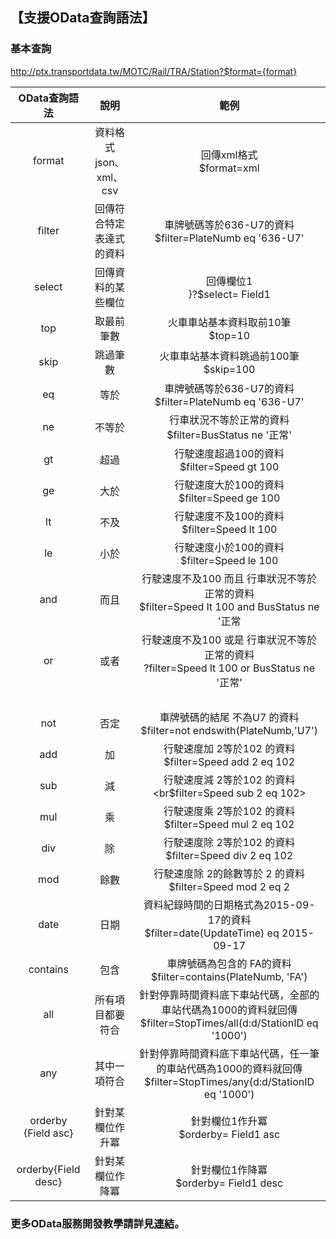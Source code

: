 ## 【支援OData查詢語法】



###  基本查詢 

   http://ptx.transportdata.tw/MOTC/Rail/TRA/Station?$format={format}




| OData查詢語法 |  說明  | 範例  |
| :--: | :--------: | :--------: |
| format | 資料格式json、xml、csv | 回傳xml格式<br>$format=xml</br> |
| filter | 回傳符合特定表達式的資料 | 車牌號碼等於636-U7的資料<br>$filter=PlateNumb eq '636-U7'</br> |
| select | 回傳資料的某些欄位 | 回傳欄位1<br>}?$select= Field1</br >|
| top | 取最前筆數 | 火車車站基本資料取前10筆 <br>$top=10</br> |
| skip | 跳過筆數 | 火車車站基本資料跳過前100筆 <br>$skip=100</br> |
| eq | 等於 | 車牌號碼等於636-U7的資料<br>$filter=PlateNumb eq '636-U7'</br> |
| ne | 不等於| 行車狀況不等於正常的資料<br>$filter=BusStatus ne '正常'</br> |
| gt | 超過| 行駛速度超過100的資料<br>$filter=Speed gt 100</br> |
| ge | 大於 | 行駛速度大於100的資料<br>$filter=Speed ge 100</br> |
| lt | 不及 | 行駛速度不及100的資料<br>$filter=Speed lt 100</br> |
| le | 小於 | 行駛速度小於100的資料<br>$filter=Speed le 100</br> |
| and | 而且 | 行駛速度不及100 而且  行車狀況不等於正常的資料<br>$filter=Speed lt 100 and BusStatus ne '正常</br> |
| or | 或者 | 行駛速度不及100 或是  行車狀況不等於正常的資料<br>?filter=Speed lt 100 or BusStatus ne '正常'
</br> |
| not | 否定 | 車牌號碼的結尾 不為U7 的資料<br>$filter=not endswith(PlateNumb,'U7')</br> |
| add | 加 | 行駛速度加 2等於102 的資料<br>$filter=Speed add 2 eq 102</br> |
| sub | 減 | 行駛速度減 2等於102 的資料<br$filter=Speed sub 2 eq 102></br> |
| mul | 乘 | 行駛速度乘 2等於102 的資料<br>$filter=Speed mul 2 eq 102</br> |
| div | 除 | 行駛速度除 2等於102 的資料<br>$filter=Speed div 2 eq 102</br> |
| mod | 餘數 | 行駛速度除 2的餘數等於 2 的資料<br>$filter=Speed mod 2 eq 2</br> |
| date | 日期 | 資料紀錄時間的日期格式為2015-09-17的資料<br>$filter=date(UpdateTime) eq  2015-09-17</br>  |
| contains | 包含 | 車牌號碼為包含的 FA的資料<br>$filter=contains(PlateNumb, 'FA')</br> |
| all | 所有項目都要符合|針對停靠時間資料底下車站代碼，全部的車站代碼為1000的資料就回傳 <br> $filter=StopTimes/all(d:d/StationID eq '1000')</br> |
| any | 其中一項符合 | 針對停靠時間資料底下車站代碼，任一筆的車站代碼為1000的資料就回傳 <br>$filter=StopTimes/any(d:d/StationID eq  '1000')</br> |
| orderby {Field asc} | 針對某欄位作升冪 | 針對欄位1作升冪<br>$orderby= Field1 asc</br> |
| orderby{Field desc} | 針對某欄位作降冪 | 針對欄位1作降冪<br>$orderby= Field1 desc</br>|






###  更多OData服務開發教學請詳見[連結](http://ptx.transportdata.tw/ptx/Download/公共運輸整合資訊平台資料服務開發實作.pdf)。
